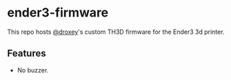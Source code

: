 # ender3-firmware

This repo hosts [@droxey](https://github.com/droxey)'s custom TH3D firmware for the Ender3 3d printer.

## Features

* No buzzer.
